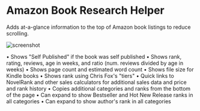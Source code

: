 # Amazon Book Research Helper

Adds at-a-glance information to the top of Amazon book listings to reduce scrolling. 

![screenshot](https://user-images.githubusercontent.com/137158/88490013-3b260400-cf4d-11ea-9912-cdfbb97ab6e3.png)

• Shows "Self Published" if the book was self published
• Shows rank, rating, reviews, age in weeks, and ratio (num. reviews divided by age in weeks)
• Shows page count and estimated word count
• Shows file size for Kindle books
• Shows rank using Chris Fox's "tiers"
• Quick links to NovelRank and other sales calculators for additional sales data and price and rank history
• Copies additional categories and ranks from the bottom of the page
• Can expand to show Bestseller and Hot New Release ranks in all categories
• Can expand to show author's rank in all categories
